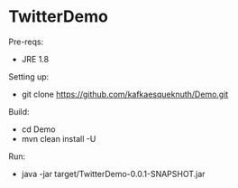 # TwitterDemo

Pre-reqs:
  - JRE 1.8

Setting up:
  - git clone https://github.com/kafkaesqueknuth/Demo.git

Build:
  - cd Demo
  - mvn clean install -U
  
Run:
  - java -jar target/TwitterDemo-0.0.1-SNAPSHOT.jar
